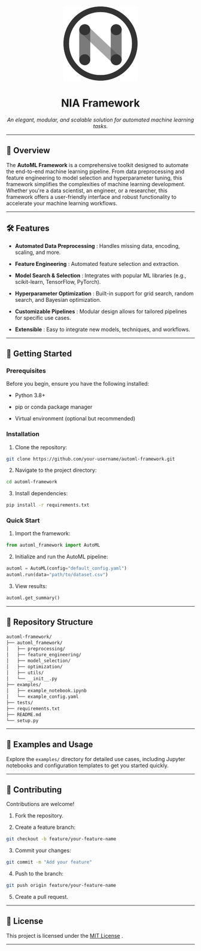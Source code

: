 <div align="center">
<img src="./src/pictures/nia_logo.png"  width="200" height="200">

# NIA Framework 


*An elegant, modular, and scalable solution for automated machine learning tasks.*

---
</div>

## 📖 Overview 
The **AutoML Framework**  is a comprehensive toolkit designed to automate the end-to-end machine learning pipeline. From data preprocessing and feature engineering to model selection and hyperparameter tuning, this framework simplifies the complexities of machine learning development.
Whether you're a data scientist, an engineer, or a researcher, this framework offers a user-friendly interface and robust functionality to accelerate your machine learning workflows.


---


## 🛠️ Features 
 
- **Automated Data Preprocessing** : Handles missing data, encoding, scaling, and more.
 
- **Feature Engineering** : Automated feature selection and extraction.
 
- **Model Search & Selection** : Integrates with popular ML libraries (e.g., scikit-learn, TensorFlow, PyTorch).
 
- **Hyperparameter Optimization** : Built-in support for grid search, random search, and Bayesian optimization.
 
- **Customizable Pipelines** : Modular design allows for tailored pipelines for specific use cases.
 
- **Extensible** : Easy to integrate new models, techniques, and workflows.


---


## 🚀 Getting Started 

### Prerequisites 

Before you begin, ensure you have the following installed:

- Python 3.8+

- pip or conda package manager

- Virtual environment (optional but recommended)

### Installation 
 
1. Clone the repository:

```bash
git clone https://github.com/your-username/automl-framework.git
```
 
2. Navigate to the project directory:

```bash
cd automl-framework
```
 
3. Install dependencies:

```bash
pip install -r requirements.txt
```

### Quick Start 
 
1. Import the framework:

```python
from automl_framework import AutoML
```
 
2. Initialize and run the AutoML pipeline:

```python
automl = AutoML(config="default_config.yaml")
automl.run(data="path/to/dataset.csv")
```
 
3. View results:

```python
automl.get_summary()
```


---


## 📁 Repository Structure 


```
automl-framework/
├── automl_framework/
│   ├── preprocessing/
│   ├── feature_engineering/
│   ├── model_selection/
│   ├── optimization/
│   ├── utils/
│   └── __init__.py
├── examples/
│   ├── example_notebook.ipynb
│   └── example_config.yaml
├── tests/
├── requirements.txt
├── README.md
└── setup.py
```


---


## 🧪 Examples and Usage 
Explore the `examples/` directory for detailed use cases, including Jupyter notebooks and configuration templates to get you started quickly.

---


## 🤝 Contributing 

Contributions are welcome!

1. Fork the repository.
 
2. Create a feature branch:

```bash
git checkout -b feature/your-feature-name
```
 
3. Commit your changes:

```bash
git commit -m "Add your feature"
```
 
4. Push to the branch:

```bash
git push origin feature/your-feature-name
```

5. Create a pull request.


---


## 📄 License 
This project is licensed under the [MIT License]() .

---
